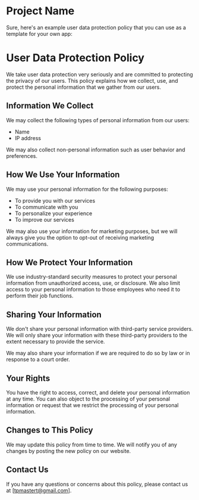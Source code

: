 
# Project Name

Sure, here's an example user data protection policy that you can use as a template for your own app:

# User Data Protection Policy

We take user data protection very seriously and are committed to protecting the privacy of our users. This policy explains how we collect, use, and protect the personal information that we gather from our users.

## Information We Collect

We may collect the following types of personal information from our users:

- Name
- IP address

We may also collect non-personal information such as user behavior and preferences.

## How We Use Your Information

We may use your personal information for the following purposes:

- To provide you with our services
- To communicate with you
- To personalize your experience
- To improve our services

We may also use your information for marketing purposes, but we will always give you the option to opt-out of receiving marketing communications.

## How We Protect Your Information

We use industry-standard security measures to protect your personal information from unauthorized access, use, or disclosure. We also limit access to your personal information to those employees who need it to perform their job functions.

## Sharing Your Information

We don't share your personal information with third-party service providers. We will only share your information with these third-party providers to the extent necessary to provide the service.

We may also share your information if we are required to do so by law or in response to a court order.

## Your Rights

You have the right to access, correct, and delete your personal information at any time. You can also object to the processing of your personal information or request that we restrict the processing of your personal information.

## Changes to This Policy

We may update this policy from time to time. We will notify you of any changes by posting the new policy on our website.

## Contact Us

If you have any questions or concerns about this policy, please contact us at [tpmastert@gmail.com].

